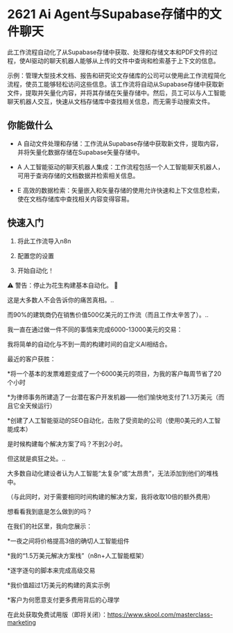 # 2621 Ai Agent与Supabase存储中的文件聊天

此工作流程自动化了从Supabase存储中获取、处理和存储文本和PDF文件的过程，使AI驱动的聊天机器人能够从上传的文件中查询和检索基于上下文的信息。

示例：管理大型技术文档、报告和研究论文存储库的公司可以使用此工作流程简化流程，使员工能够轻松访问这些信息。该工作流将自动从Supabase存储中获取新文件，提取并矢量化内容，并将其存储在矢量存储中。然后，员工可以与人工智能聊天机器人交互，快速从文档存储库中查找相关信息，而无需手动搜索文件。

## 你能做什么

- A 自动文件处理和存储：工作流从Supabase存储中获取新文件，提取内容，并将矢量化数据存储在Supabase矢量存储中。

- A 人工智能驱动的聊天机器人集成：工作流程包括一个人工智能聊天机器人，可用于查询存储的文档数据并检索相关信息。

- E 高效的数据检索：矢量嵌入和矢量存储的使用允许快速和上下文信息检索，使在文档存储库中查找相关内容变得容易。

## 快速入门

1.  将此工作流导入n8n

2.  配置您的设置

3.  开始自动化！

⚠️ 警告：停止为花生构建基本自动化。 🚫

这是大多数人不会告诉你的痛苦真相。..

而90%的建筑商仍在销售价值500亿美元的工作流（而且工作太辛苦了）。..

我一直在通过做一件不同的事情来完成6000-13000美元的交易：

我将简单的自动化与不到一周的构建时间的自定义AI相结合。

最近的客户获胜：

*将一个基本的发票难题变成了一个6000美元的项目，为我的客户每周节省了20个小时

*为律师事务所建造了一台潜在客户开发机器——他们愉快地支付了1.3万美元（而且它全天候运行）

*创建了人工智能驱动的SEO自动化，击败了受资助的公司（使用0美元的人工智能成本）

是时候构建每个解决方案了吗？不到2小时。

但这就是疯狂之处。..

大多数自动化建设者认为人工智能“太复杂”或“太昂贵”，无法添加到他们的堆栈中。

（与此同时，对于需要相同时间构建的解决方案，我将收取10倍的额外费用）

想看看我到底是怎么做到的吗？

在我们的社区里，我向您展示：

*一夜之间将价格提高3倍的确切人工智能组件

*我的“1.5万美元解决方案栈”（n8n+人工智能框架）

*逐字逐句的脚本来完成高级交易

*我价值超过1万美元的构建的真实示例

*客户为何愿意支付更多费用背后的心理学

在此处获取免费试用版（即将关闭）：https://www.skool.com/masterclass-marketing

